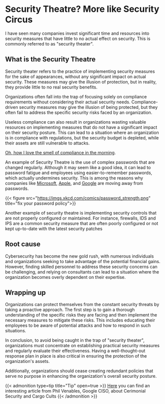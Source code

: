 # Security Theatre? More like Security Circus


I have seen many companies invest significant time and resources into security measures that have little to no actual effect on security. This is commonly referred to as "security theater".
<!--more--> 
## What is the Security Theatre

Security theater refers to the practice of implementing security measures for the sake of appearances, without any significant impact on actual security. These measures may give the illusion of protection, but in reality, they provide little to no real security benefits. 

Organizations often fall into the trap of focusing solely on compliance requirements without considering their actual security needs. Compliance-driven security measures may give the illusion of being protected, but they often fail to address the specific security risks faced by an organization.

Useless compliance can also result in organizations wasting valuable resources on implementing measures that do not have a significant impact on their security posture. This can lead to a situation where an organization is in compliance with regulations, but the security budget is depleted, while their assets are still vulnerable to attacks.

[Oh, how I love the smell of compliance in the morning](https://www.youtube.com/watch?v=vRp7tYWnJJs).


An example of Security Theatre is the use of complex passwords that are changed regularly. Although it may seem like a good idea, it can lead to password fatigue and employees using easier-to-remember passwords, which actually undermines security. This is among the reasons why companies like [Microsoft](https://techcommunity.microsoft.com/t5/microsoft-entra-azure-ad-blog/expansion-of-fido-standard-and-new-updates-for-microsoft/ba-p/3290633), [Apple](https://www.apple.com/newsroom/2022/05/apple-google-and-microsoft-commit-to-expanded-support-for-fido-standard/), and [Google](https://blog.google/technology/safety-security/one-step-closer-to-a-passwordless-future/) are moving away from passwords.

{{< figure src="https://imgs.xkcd.com/comics/password_strength.png" title="fix your password policy">}}

Another example of security theatre is implementing security controls that are not properly configured or maintained. For instance, firewalls, IDS and IPS are a common security measure that are often poorly configured or not kept up-to-date with the latest security patches

## Root cause

Cybersecurity has become the new gold rush, with numerous individuals and organizations seeking to take advantage of the potential financial gains. However, finding skilled personnel to address these security concerns can be challenging, and relying on consultants can lead to a situation where the organization becomes overly dependent on their expertise.

## Wrapping up

Organizations can protect themselves from the constant security threats by taking a proactive approach. The first step is to gain a thorough understanding of the specific risks they are facing and then implement the necessary measures to mitigate these risks. This includes educating their employees to be aware of potential attacks and how to respond in such situations.

In conclusion, to avoid being caught in the trap of "security theater", organizations must concentrate on establishing practical security measures and regularly evaluate their effectiveness. Having a well-thought-out response plan in place is also critical in ensuring the protection of the organization's assets.

Additionally, organizations should cease creating redundant policies that serve no purpose in enhancing the organization's overall security posture.

{{< admonition type=tip title="Tip" open=true >}}
[Here](https://www.philvenables.com/post/ceremonial-security-and-cargo-cults) you can find an interesting article from Phil Venables, Google CISO, about Cerimonial Security and Cargo Cults
{{< /admonition >}}


